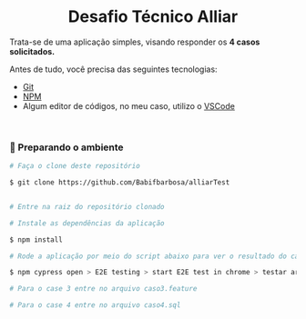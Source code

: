 <h1 align="center">
    Desafio Técnico Alliar
</h1>
<p>
Trata-se de uma aplicação simples, visando responder os <strong>4 casos solicitados.</strong>
</br>

Antes de tudo, você precisa das seguintes tecnologias:

- [Git](https://git-scm.com)
- [NPM](https://www.npmjs.com/)
- Algum editor de códigos, no meu caso, utilizo o [VSCode](https://code.visualstudio.com/)

<br/>

### 🎲 Preparando o ambiente

```bash
# Faça o clone deste repositório

$ git clone https://github.com/Babifbarbosa/alliarTest


# Entre na raiz do repositório clonado

# Instale as dependências da aplicação

$ npm install

# Rode a aplicação por meio do script abaixo para ver o resultado do case 1 e 2

$ npm cypress open > E2E testing > start E2E test in chrome > testar arquivo olx.cy.js

# Para o case 3 entre no arquivo caso3.feature

# Para o case 4 entre no arquivo caso4.sql
```
